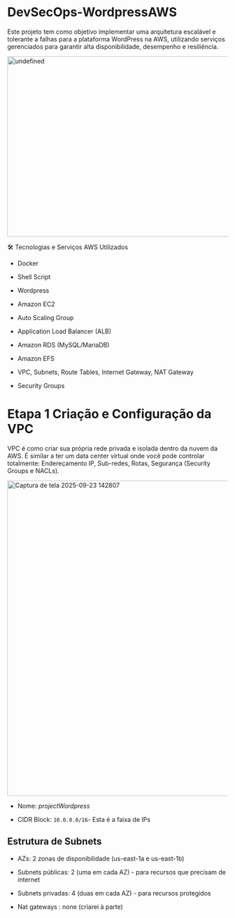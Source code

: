 # DevSecOps-WordpressAWS
Este projeto tem como objetivo implementar uma arquitetura escalável e tolerante a falhas para a plataforma WordPress na AWS, utilizando serviços gerenciados para garantir alta disponibilidade, desempenho e resiliência.

<img width="936" height="411" alt="undefined" src="https://github.com/user-attachments/assets/a2944bd5-9e23-424b-a320-21d1e8569bc5" />


🛠️ Tecnologias e Serviços AWS Utilizados

* Docker

* Shell Script

* Wordpress
  
* Amazon EC2

* Auto Scaling Group

* Application Load Balancer (ALB)

* Amazon RDS (MySQL/MariaDB)

* Amazon EFS

* VPC, Subnets, Route Tables, Internet Gateway, NAT Gateway

* Security Groups

# Etapa 1 Criação e Configuração da VPC
VPC é como criar sua própria rede privada e isolada dentro da nuvem da AWS. É similar a ter um data center virtual onde você pode controlar totalmente: Endereçamento IP, Sub-redes, Rotas, Segurança (Security Groups e NACLs).
  
<img width="1615" height="719" alt="Captura de tela 2025-09-23 142807" src="https://github.com/user-attachments/assets/ad99013c-040f-4406-b734-e9409a1bc284" />

* Nome: *projectWordpress*

* CIDR Block: ``` 10.0.0.0/16 ```- Esta é a faixa de IPs

## Estrutura de Subnets

*  AZs: 2 zonas de disponibilidade (us-east-1a e us-east-1b)

*  Subnets públicas: 2 (uma em cada AZ) - para recursos que precisam de internet

*  Subnets privadas: 4 (duas em cada AZ) - para recursos protegidos

*  Nat gateways : none (criarei à parte)
